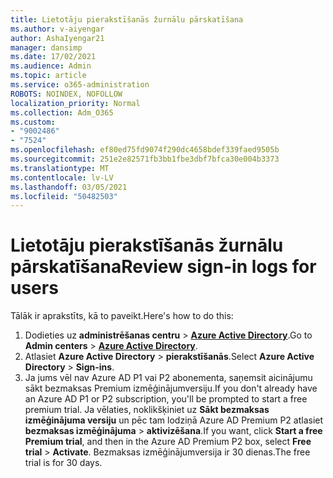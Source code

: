 ```yaml
---
title: Lietotāju pierakstīšanās žurnālu pārskatīšana
ms.author: v-aiyengar
author: AshaIyengar21
manager: dansimp
ms.date: 17/02/2021
ms.audience: Admin
ms.topic: article
ms.service: o365-administration
ROBOTS: NOINDEX, NOFOLLOW
localization_priority: Normal
ms.collection: Adm_O365
ms.custom:
- "9002486"
- "7524"
ms.openlocfilehash: ef80ed75fd9074f290dc4658bdef339faed9505b
ms.sourcegitcommit: 251e2e82571fb3bb1fbe3dbf7bfca30e004b3373
ms.translationtype: MT
ms.contentlocale: lv-LV
ms.lasthandoff: 03/05/2021
ms.locfileid: "50482503"
---
```

# <a name="review-sign-in-logs-for-users"></a><span data-ttu-id="81bda-102">Lietotāju pierakstīšanās žurnālu pārskatīšana</span><span class="sxs-lookup"><span data-stu-id="81bda-102">Review sign-in logs for users</span></span>

<span data-ttu-id="81bda-103">Tālāk ir aprakstīts, kā to paveikt.</span><span class="sxs-lookup"><span data-stu-id="81bda-103">Here's how to do this:</span></span>

1. <span data-ttu-id="81bda-104">Dodieties uz **administrēšanas centru**  >  **[Azure Active Directory](https://go.microsoft.com/fwlink/p/?linkid=2067268)**.</span><span class="sxs-lookup"><span data-stu-id="81bda-104">Go to **Admin centers** > **[Azure Active Directory](https://go.microsoft.com/fwlink/p/?linkid=2067268)**.</span></span>
1. <span data-ttu-id="81bda-105">Atlasiet **Azure Active Directory**  >  **pierakstīšanās**.</span><span class="sxs-lookup"><span data-stu-id="81bda-105">Select **Azure Active Directory** > **Sign-ins**.</span></span>
1. <span data-ttu-id="81bda-106">Ja jums vēl nav Azure AD P1 vai P2 abonementa, saņemsit aicinājumu sākt bezmaksas Premium izmēģinājumversiju.</span><span class="sxs-lookup"><span data-stu-id="81bda-106">If you don't already have an Azure AD P1 or P2 subscription, you'll be prompted to start a free premium trial.</span></span> <span data-ttu-id="81bda-107">Ja vēlaties, noklikšķiniet uz **Sākt bezmaksas izmēģinājuma versiju** un pēc tam lodziņā Azure AD Premium P2 atlasiet **bezmaksas izmēģinājuma**  >  **aktivizēšana**.</span><span class="sxs-lookup"><span data-stu-id="81bda-107">If you want, click **Start a free Premium trial**, and then in the Azure AD Premium P2 box, select **Free trial** > **Activate**.</span></span> <span data-ttu-id="81bda-108">Bezmaksas izmēģinājumversija ir 30 dienas.</span><span class="sxs-lookup"><span data-stu-id="81bda-108">The free trial is for 30 days.</span></span>